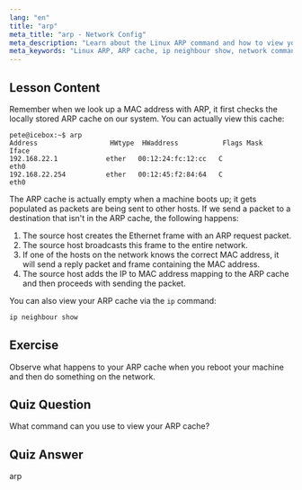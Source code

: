 ```yaml
---
lang: "en"
title: "arp"
meta_title: "arp - Network Config"
meta_description: "Learn about the Linux ARP command and how to view your ARP cache. Understand ARP's role in network communication. A beginner's guide to ARP."
meta_keywords: "Linux ARP, ARP cache, ip neighbour show, network commands, Linux networking, beginner Linux, Linux tutorial"
---
```


## Lesson Content

Remember when we look up a MAC address with ARP, it first checks the locally stored ARP cache on our system. You can actually view this cache:

```
pete@icebox:~$ arp
Address                  HWtype  HWaddress           Flags Mask            Iface
192.168.22.1            ether   00:12:24:fc:12:cc   C                     eth0
192.168.22.254          ether   00:12:45:f2:84:64   C                     eth0
```

The ARP cache is actually empty when a machine boots up; it gets populated as packets are being sent to other hosts. If we send a packet to a destination that isn't in the ARP cache, the following happens:

1. The source host creates the Ethernet frame with an ARP request packet.
2. The source host broadcasts this frame to the entire network.
3. If one of the hosts on the network knows the correct MAC address, it will send a reply packet and frame containing the MAC address.
4. The source host adds the IP to MAC address mapping to the ARP cache and then proceeds with sending the packet.

You can also view your ARP cache via the `ip` command:

```bash
ip neighbour show
```

## Exercise

Observe what happens to your ARP cache when you reboot your machine and then do something on the network.

## Quiz Question

What command can you use to view your ARP cache?

## Quiz Answer

arp
